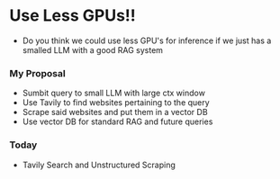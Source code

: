 # Use Less GPUs!!
- Do you think we could use less GPU's for inference if we just has a smalled LLM with a good RAG system

### My Proposal
- Sumbit query to small LLM with large ctx window
- Use Tavily to find websites pertaining to the query
- Scrape said websites and put them in a vector DB
- Use vector DB for standard RAG and future queries

### Today
- Tavily Search and Unstructured Scraping
